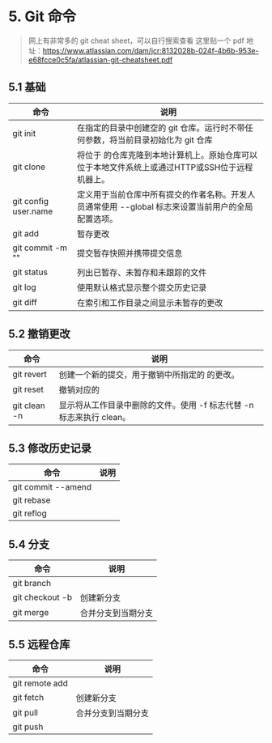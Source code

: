 # 5. Git 命令

> 网上有非常多的 git cheat sheet，可以自行搜索查看
> 这里贴一个 pdf 地址：https://www.atlassian.com/dam/jcr:8132028b-024f-4b6b-953e-e68fcce0c5fa/atlassian-git-cheatsheet.pdf

## 5.1 基础

| 命令                        | 说明                                                         |
| ------------------------------------------- | ------------------------------------------------------------ |
| git init <directory>        | 在指定的目录中创建空的 git 仓库。运行时不带任何参数，将当前目录初始化为 git 仓库 |
| git clone <repo>            | 将位于 <repo> 的仓库克隆到本地计算机上。原始仓库可以位于本地文件系统上或通过HTTP或SSH位于远程机器上。 |
| git config user.name <name> | 定义用于当前仓库中所有提交的作者名称。开发人员通常使用 --global 标志来设置当前用户的全局配置选项。 |
| git add <directory>         | 暂存更改 |
| git commit -m "<message>" | 提交暂存快照并携带提交信息 |
| git status | 列出已暂存、未暂存和未跟踪的文件 |
| git log | 使用默认格式显示整个提交历史记录 |
| git diff | 在索引和工作目录之间显示未暂存的更改 |

## 5.2 撤销更改

| 命令                | 说明                                                         |
| ------------------- | ------------------------------------------------------------ |
| git revert <commit> | 创建一个新的提交，用于撤销中所指定的 <commit> 的更改。       |
| git reset  <commit> | 撤销对应的  <commit>                                         |
| git clean -n        | 显示将从工作目录中删除的文件。使用 -f 标志代替 -n 标志来执行 clean。 |

## 5.3 修改历史记录

| 命令               | 说明 |
| ------------------ | ---- |
| git commit --amend |      |
| git rebase         |      |
| git reflog         |      |

## 5.4 分支

| 命令                | 说明               |
| ------------------- | ------------------ |
| git branch          |                    |
| git checkout -b     | 创建新分支         |
| git merge  <branch> | 合并分支到当期分支 |

## 5.5 远程仓库

| 命令                        | 说明               |
| --------------------------- | ------------------ |
| git remote add <name> <url> |                    |
| git fetch <remote> <branch> | 创建新分支         |
| git pull <remote>           | 合并分支到当期分支 |
| git push <remote> <branch>  |                    |
